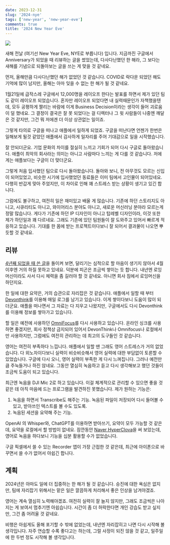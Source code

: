 ```yaml
---
date: 2023-12-31
slug: '2024-nye'
tags: ['new-year', 'new-year-eve']
comments: true
title: '2024 New Year Eve'
---
```


![](../../../media/blog/2024-new-year-eve.jpg)

새해 전날 (여기선 New Year Eve, NYE로 부릅니다) 입니다. 지금까진 구글에서
Anniversary가 되었을 때 리뷰하는 글을 썼었는데, 다사다난했던 한 해라, 그 보다는
새해를 기념으로 되돌아보는 글을 쓰는 게 맞을 것 같네요.

<!-- more -->

먼저, 올해만큼 다사다난했던 해가 없었던 것 같습니다. COVID로 락다운 되었던 해도
기억에 많이 남지만, 올해는 아마 잊을 수 없는 한 해가 될 것 같네요.

1월21일에 급작스레 구글에서 12,000명을 레이오프 한다는 발표를 하면서 제가 있던
팀도 같이 레이오프 되었습니다. 혼자만 레이오프 되었다면 내 실력때문인가
자책했을텐데, 모두 공평하게 짤리는 바람에 이게 Business Decision이라는 생각이
들어 괴로움이 덜 했네요. 그 결정이 결국은 잘 못 되었다는 걸 디렉터나 그 윗
사람들이 나중엔 깨달은 것 같지만, 그건 뭐 저에겐 더 이상 상관없는 일이죠.

그렇게 타의로 구글을 떠나고 애플에서 일하게 되었죠. 구글을 떠난다면 언젠가
한번은 일해보게 될것 같았던 애플에서 감사하게 일자리를 주어 기대감으로 일을
시작했습니다.

잘 안되더군요. 기업 문화의 차이를 절실히 느끼고 기회가 되어 다시 구글로
돌아왔습니다. 애플이 최악의 회사라는 의미는 아니고 사람마다 느끼는 게 다를 것
같습니다. 저에게는 애플보다는 구글이 더 맞더군요.

그렇게 처음 입사했던 팀으로 다시 돌아왔습니다. 돌아와 보니, 전 아무것도 모르는
신입이 되어있었고, 비슷한 시기에 입사했었던 동료들은 이미 팀에서 고인물이
되어있네요. 다행히 반갑게 맞아 주었지만, 이 차이로 인해 꽤 스트레스 받는 상황이
생기고 있긴 합니다.

그럼에도 불구하고, 여전히 일은 재미있고 배울 게 많습니다. 기존에 하던 스토리지도
아니고, 시큐리티도 아니고, 와이어리스 분야도 아니고, 새로운 머신러닝 분야라
모르는게 정말 많습니다. 게다가 기존에 하던 IP 디자인이 아니고 탑레벨 디자인이라,
이것 또한 제가 하던일과 꽤 다르네요. 그래도 기존에 있던 팀원들이 잘 도와주고
있어서 빠르게 적응하고 있습니다. 기대를 한 몸에 받는 프로젝트이다보니 잘 되어서
결과물이 나오면 뿌듯할 것 같네요.

## 리뷰

[4년째 되었을 때 쓴 글](../2022/2022-09-17-4-years-at-google.md)을 돌이켜 보면,
달리기는 심적으로 할 마음이 생기지 않아서 4월 이후엔 거의 하질 못하고 있네요.
덕분에 피곤은 조금씩 쌓이는 듯 합니다. 내년엔 로잉머신이라도 사서 다시 체력을 좀
길러야 할 것 같네요. 아니면 회사 짐에서 로잉머신을 하던지요.

한 일에 대한 요약은, 거의 습관으로 자리잡은 것 같습니다. 애플에서 일할 때 부터
[Devonthink](https://www.devontechnologies.com/apps/devonthink)를 이용해 매일
로그를 남기고 있습니다. 이게 쌓이다보니 도움이 많이 되더군요. 애플을 떠나면서 그
자료는 다 지우고 나왔지만, 구글에서도 다시 Devonthink를 이용해 정보를 쌓아가고
있습니다.

할 일은 예전에 사용하던 [OmniFocus](https://www.omnigroup.com/omnifocus/)를 다시
사용하고 있습니다. 온라인 싱크를 사용하면 좋겠지만, 회사 정책상 금지되어 있어서
DevonThink나 Omnifocus나 로컬에서만 사용하지만, 그럼에도 여전히 관리하는 데
최고의 도구들인 것 같습니다.

영어는 여전히 부족하다 느낍니다. 애플에서 일할 땐 그래도 영어 스트레스가 거의
없었습니다. 다 외노자이다보니 실력이 비슷비슷해서 영어 실력에 대한 부담없이
토론할 수 있었습니다. 구글에 다시 오니, 영어 실력이 부족한 게 다시 느껴집니다.
그러나 예전만큼 주눅들거나 하진 않네요. 그동안 열심히 녹음하고 듣고 다시
생각해보고 했던 것들이 조금씩 도움이 되고 있습니다.

최근엔 녹음을 DJI Mic 2로 하고 있습니다. 이걸 체계적으로 관리할 수 있으면 좋을
것 같은 데 아직 마음에 드는 프로그램을 발견하진 못했습니다. 제가 원하는 기능은:

1. 녹음을 하면서 Transcribe도 해주는 기능. 녹음된 파일이 저장되어 다시 들어볼 수
   있고, 받아쓰인 텍스트를 볼 수도 있도록.
2. 녹음된 세션을 요약해 주는 기능.

OpenAI 의 Whisper와, ChatGPT를 이용하면 받아쓰기, 요약이 모두 가능할 것 같은데,
요약을 로컬에서 할 방법이 없네요. 잠깐동안 [Naver
HyperClova](https://clova.ai/ko/products/clova-app.html)을 써 보았는데, 영어로
녹음을 하다보니 기능을 십분 활용할 수가 없었습니다.

구글 픽셀에서 쓸 수 있는 Recorder 앱이 가장 근접한 것 같은데, 최근에 아이폰으로
바꾸면서 쓸 수가 없어서 아쉽긴 합니다.

## 계획

2024년은 아마도 일에 더 집중하는 한 해가 될 것 같습니다. 승진에 대한 욕심은
없지만, 팀에 자리잡기 위해서는 맡은 일은 깔끔하게 처리해서 좋은 인상을
남겨야겠죠.

영어는 계속 열심히 노력해야겠죠. 여전히 실력이 잘 늘지 않지만, 그래도 조금씩은
나아지는 게 보여서 멈추기엔 아쉽습니다. 시간이 좀 더 허락한다면 개인 강습도 받고
싶지만, 그건 좀 어려울 것 같네요.

비행은 아쉽게도 올해 포기할 수 밖에 없었는데, 내년엔 자리잡히고 나면 다시 시작해
볼 생각입니다. 자주 연습할 수록 좋다고는 하는데, 그럴 사정이 되진 않을 것 같고,
일주일에 한 두번 정도 시작해 볼 생각입니다.
